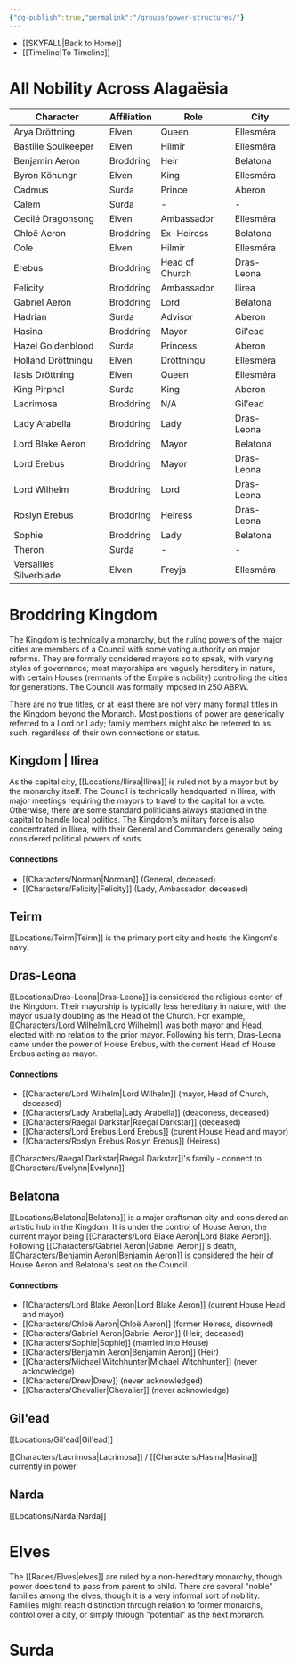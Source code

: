 ```yaml
---
{"dg-publish":true,"permalink":"/groups/power-structures/"}
---
```


- [[SKYFALL\|Back to Home]]
- [[Timeline\|To Timeline]]

# All Nobility Across Alagaësia
| Character              | Affiliation | Role           | City       |
| ---------------------- | ----------- | -------------- | ---------- |
| Arya Dröttning         | Elven       | Queen          | Ellesméra  |
| Bastille Soulkeeper    | Elven       | Hilmir         | Ellesméra  |
| Benjamin Aeron         | Broddring   | Heir           | Belatona   |
| Byron Könungr          | Elven       | King           | Ellesméra  |
| Cadmus                 | Surda       | Prince         | Aberon     |
| Calem                  | Surda       | \-             | \-         |
| Cecilé Dragonsong      | Elven       | Ambassador     | Ellesméra  |
| Chloë Aeron            | Broddring   | Ex-Heiress     | Belatona   |
| Cole                   | Elven       | Hilmir         | Ellesméra  |
| Erebus                 | Broddring   | Head of Church | Dras-Leona |
| Felicity               | Broddring   | Ambassador     | Ilirea     |
| Gabriel Aeron          | Broddring   | Lord           | Belatona   |
| Hadrian                | Surda       | Advisor        | Aberon     |
| Hasina                 | Broddring   | Mayor          | Gil'ead    |
| Hazel Goldenblood      | Surda       | Princess       | Aberon     |
| Holland Dröttningu     | Elven       | Dröttningu     | Ellesméra  |
| Iasis Dröttning        | Elven       | Queen          | Ellesméra  |
| King Pirphal           | Surda       | King           | Aberon     |
| Lacrimosa              | Broddring   | N/A            | Gil'ead    |
| Lady Arabella          | Broddring   | Lady           | Dras-Leona |
| Lord Blake Aeron       | Broddring   | Mayor          | Belatona   |
| Lord Erebus            | Broddring   | Mayor          | Dras-Leona |
| Lord Wilhelm           | Broddring   | Lord           | Dras-Leona |
| Roslyn Erebus          | Broddring   | Heiress        | Dras-Leona |
| Sophie                 | Broddring   | Lady           | Belatona   |
| Theron                 | Surda       | \-             | \-         |
| Versailles Silverblade | Elven       | Freyja         | Ellesméra  |

# Broddring Kingdom
The Kingdom is technically a monarchy, but the ruling powers of the major cities are members of a Council with some voting authority on major reforms. They are formally considered mayors so to speak, with varying styles of governance; most mayorships are vaguely hereditary in nature, with certain Houses (remnants of the Empire's nobility) controlling the cities for generations. The Council was formally imposed in 250 ABRW. 

There are no true titles, or at least there are not very many formal titles in the Kingdom beyond the Monarch. Most positions of power are generically referred to a Lord or Lady; family members might also be referred to as such, regardless of their own connections or status.

## Kingdom | Ilirea
As the capital city, [[Locations/Ilirea\|Ilirea]] is ruled not by a mayor but by the monarchy itself. The Council is technically headquarted in Ilirea, with major meetings requiring the mayors to travel to the capital for a vote. Otherwise, there are some standard politicians always stationed in the capital to handle local politics. The Kingdom's military force is also concentrated in Ilirea, with their General and Commanders generally being considered political powers of sorts. 

#### Connections
- [[Characters/Norman\|Norman]] (General, deceased)
- [[Characters/Felicity\|Felicity]] (Lady, Ambassador, deceased)

## Teirm
[[Locations/Teirm\|Teirm]] is the primary port city and hosts the Kingom's navy. 

## Dras-Leona
[[Locations/Dras-Leona\|Dras-Leona]] is considered the religious center of the Kingdom. Their mayorship is typically less hereditary in nature, with the mayor usually doubling as the Head of the Church. For example, [[Characters/Lord Wilhelm\|Lord Wilhelm]] was both mayor and Head, elected with no relation to the prior mayor. Following his term, Dras-Leona came under the power of House Erebus, with the current Head of House Erebus acting as mayor. 

#### Connections 
- [[Characters/Lord Wilhelm\|Lord Wilhelm]] (mayor, Head of Church, deceased)
- [[Characters/Lady Arabella\|Lady Arabella]] (deaconess, deceased)
- [[Characters/Raegal Darkstar\|Raegal Darkstar]] (deceased)
- [[Characters/Lord Erebus\|Lord Erebus]] (curent House Head and mayor)
- [[Characters/Roslyn Erebus\|Roslyn Erebus]] (Heiress)

[[Characters/Raegal Darkstar\|Raegal Darkstar]]'s family - connect to [[Characters/Evelynn\|Evelynn]]

## Belatona
[[Locations/Belatona\|Belatona]] is a major craftsman city and considered an artistic hub in the Kingdom. It is under the control of House Aeron, the current mayor being [[Characters/Lord Blake Aeron\|Lord Blake Aeron]]. Following [[Characters/Gabriel Aeron\|Gabriel Aeron]]'s death, [[Characters/Benjamin Aeron\|Benjamin Aeron]] is considered the heir of House Aeron and Belatona's seat on the Council.

#### Connections
- [[Characters/Lord Blake Aeron\|Lord Blake Aeron]] (current House Head and mayor)
- [[Characters/Chloë Aeron\|Chloë Aeron]] (former Heiress, disowned)
- [[Characters/Gabriel Aeron\|Gabriel Aeron]] (Heir, deceased)
- [[Characters/Sophie\|Sophie]] (married into House)
- [[Characters/Benjamin Aeron\|Benjamin Aeron]] (Heir)
- [[Characters/Michael Witchhunter\|Michael Witchhunter]] (never acknowledge)
- [[Characters/Drew\|Drew]] (never acknowledged)
- [[Characters/Chevalier\|Chevalier]] (never acknowledge)

## Gil'ead
[[Locations/Gil'ead\|Gil'ead]]

[[Characters/Lacrimosa\|Lacrimosa]] / [[Characters/Hasina\|Hasina]] currently in power

## Narda
[[Locations/Narda\|Narda]] 

# Elves
The [[Races/Elves\|elves]] are ruled by a non-hereditary monarchy, though power does tend to pass from parent to child. There are several "noble" families among the elves, though it is a very informal sort of nobility. Families might reach distinction through relation to former monarchs, control over a city, or simply through "potential" as the next monarch. 

# Surda
